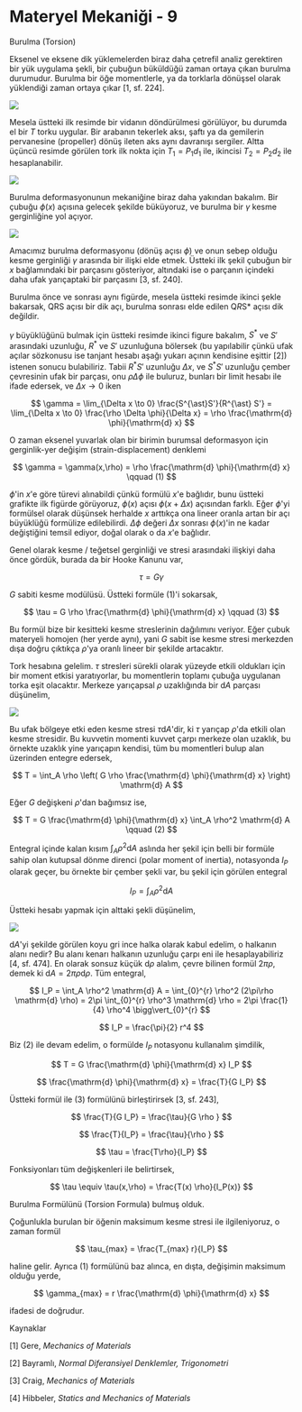 # Materyel Mekaniği - 9

Burulma (Torsion)

Eksenel ve eksene dik yüklemelerden biraz daha çetrefil analiz gerektiren bir
yük uygulama şekli, bir çubuğun büküldüğü zaman ortaya çıkan burulma durumudur.
Burulma bir öğe momentlerle, ya da torklarla dönüşsel olarak yüklendiği zaman
ortaya çıkar [1, sf. 224].

![](phy_020_strs_06_01.jpg)

Mesela üstteki ilk resimde bir vidanın döndürülmesi görülüyor, bu durumda el bir
$T$ torku uygular. Bir arabanın tekerlek aksı, şaftı ya da gemilerin pervanesine
(propeller) dönüş ileten aks aynı davranışı sergiler.  Altta üçüncü resimde
görülen tork ilk nokta için $T_1 = P_1 d_1$ ile, ikincisi $T_2 = P_2 d_2$ ile
hesaplanabilir.

![](phy_020_strs_06_02.jpg)

Burulma deformasyonunun mekaniğine biraz daha yakından bakalım. Bir çubuğu
$\phi(x)$ açısına gelecek şekilde büküyoruz, ve burulma bir $\gamma$ kesme
gerginliğine yol açıyor.

![](phy_020_strs_06_03.jpg)

Amacımız burulma deformasyonu (dönüş açısı $\phi$) ve onun sebep olduğu kesme
gerginliği $\gamma$ arasında bir ilişki elde etmek. Üstteki ilk şekil çubuğun
bir $x$ bağlamındaki bir parçasını gösteriyor, altındaki ise o parçanın içindeki
daha ufak yarıçaptaki bir parçasını [3, sf. 240].

Burulma önce ve sonrası aynı figürde, mesela üstteki resimde ikinci şekle
bakarsak, QRS açısı bir dik açı, burulma sonrası elde edilen Q*R*S* açısı
dik değildir.

$\gamma$ büyüklüğünü bulmak için üstteki resimde ikinci figure bakalım, $S^{\ast}$ ve
$S'$ arasındaki uzunluğu, $R^{\ast}$ ve $S'$ uzunluğuna bölersek (bu yapılabilir
çünkü ufak açılar sözkonusu ise tanjant hesabı aşağı yukarı açının kendisine
eşittir [2]) istenen sonucu bulabiliriz. Tabii $R^{\ast}S'$ uzunluğu $\Delta x$,
ve $S^{\ast}S'$ uzunluğu çember çevresinin ufak bir parçası, onu  $\rho \Delta \phi$
ile buluruz, bunları bir limit hesabı ile ifade edersek, ve $\Delta x \to 0$
iken

$$
\gamma = \lim_{\Delta x \to 0} \frac{S^{\ast}S'}{R^{\ast} S'} =
\lim_{\Delta x \to 0} \frac{\rho \Delta \phi}{\Delta x} =
\rho \frac{\mathrm{d} \phi}{\mathrm{d} x}
$$

O zaman eksenel yuvarlak olan bir birimin burumsal deformasyon için
gerginlik-yer değişim (strain-displacement) denklemi

$$
\gamma = \gamma(x,\rho) = \rho \frac{\mathrm{d} \phi}{\mathrm{d} x}
\qquad (1)
$$

$\phi$'in $x$'e göre türevi alınabildi çünkü formülü $x$'e bağlıdır, bunu
üstteki grafikte ilk figürde görüyoruz, $\phi(x)$ açısı $\phi(x+\Delta x)$
açısından farklı. Eğer $\phi$'yi formülsel olarak düşünsek herhalde $x$ arttıkça
ona lineer oranla artan bir açı büyüklüğü formülize edilebilirdi. $\Delta \phi$
değeri $\Delta x$ sonrası $\phi(x)$'in ne kadar değiştiğini temsil ediyor,
doğal olarak o da $x$'e bağlıdır.

Genel olarak kesme / teğetsel gerginliği ve stresi arasındaki ilişkiyi daha önce
gördük, burada da bir Hooke Kanunu var,

$$
\tau = G \gamma
$$

$G$ sabiti kesme modülüsü. Üstteki formüle (1)'i sokarsak,

$$
\tau = G \rho \frac{\mathrm{d} \phi}{\mathrm{d} x}
\qquad (3)
$$

Bu formül bize bir kesitteki kesme streslerinin dağılımını veriyor. Eğer
çubuk materyeli homojen (her yerde aynı), yani $G$ sabit ise kesme stresi
merkezden dışa doğru çıktıkça $\rho$'ya oranlı lineer bir şekilde artacaktır.

Tork hesabına gelelim. $\tau$ stresleri sürekli olarak yüzeyde etkili oldukları
için bir moment etkisi yaratıyorlar, bu momentlerin toplamı çubuğa uygulanan
torka eşit olacaktır. Merkeze yarıçapsal $\rho$ uzaklığında bir $\mathrm{d} A$ parçası
düşünelim,

![](phy_020_strs_06_04.jpg)

Bu ufak bölgeye etki eden kesme stresi $\tau \mathrm{d} A$'dir, ki $\tau$ yarıçap
$\rho$'da etkili olan kesme stresidir. Bu kuvvetin momenti kuvvet çarpı
merkeze olan uzaklık, bu örnekte uzaklık yine yarıçapın kendisi, tüm bu
momentleri bulup alan üzerinden entegre edersek,

$$
T = \int_A \rho \left( G \rho \frac{\mathrm{d} \phi}{\mathrm{d} x} \right) \mathrm{d} A
$$

Eğer $G$ değişkeni $\rho$'dan bağımsız ise, 

$$
T = G \frac{\mathrm{d} \phi}{\mathrm{d} x} \int_A \rho^2 \mathrm{d} A
\qquad (2)
$$

Entegral içinde kalan kısım $\int_A \rho^2 \mathrm{d} A$ aslında her şekil için belli
bir formüle sahip olan kutupsal dönme direnci (polar moment of inertia),
notasyonda $I_P$ olarak geçer, bu örnekte bir çember şekli var, bu şekil için
görülen entegral

$$
I_P = \int_A \rho^2 \mathrm{d} A
$$

Üstteki hesabı yapmak için alttaki şekli düşünelim, 

![](phy_020_strs_06_05.jpg)

$\mathrm{d} A$'yi şekilde görülen koyu gri ince halka olarak kabul edelim, o halkanın
alanı nedir? Bu alanı kenarı halkanın uzunluğu çarpı eni ile hesaplayabiliriz
[4, sf. 474]. En olarak sonsuz küçük $\mathrm{d} \rho$ alalım, çevre bilinen formül
$2\pi\rho$, demek ki $\mathrm{d} A = 2\pi\rho \mathrm{d} \rho$. Tüm entegral,

$$
I_P = \int_A \rho^2 \mathrm{d} A =
\int_{0}^{r} \rho^2 (2\pi\rho \mathrm{d} \rho) =
2\pi \int_{0}^{r} \rho^3 \mathrm{d} \rho =
2\pi \frac{1}{4} \rho^4 \bigg\vert_{0}^{r}
$$

$$
I_P = \frac{\pi}{2} r^4
$$

Biz (2) ile devam edelim, o formülde $I_P$ notasyonu kullanalım şimdilik,

$$
T = G \frac{\mathrm{d} \phi}{\mathrm{d} x} I_P
$$

$$
\frac{\mathrm{d} \phi}{\mathrm{d} x} = \frac{T}{G I_P}
$$

Üstteki formül ile (3) formülünü birleştirirsek [3, sf. 243],

$$
\frac{T}{G I_P} = \frac{\tau}{G \rho }
$$

$$
\frac{T}{I_P} = \frac{\tau}{\rho }
$$

$$
\tau = \frac{T\rho}{I_P} 
$$

Fonksiyonları tüm değişkenleri ile belirtirsek,

$$
\tau \equiv \tau(x,\rho) = \frac{T(x) \rho}{I_P(x)} 
$$


Burulma Formülünü (Torsion Formula) bulmuş olduk.

Çoğunlukla burulan bir öğenin maksimum kesme stresi ile ilgileniyoruz, o
zaman formül

$$
\tau_{max} = \frac{T_{max} r}{I_P} 
$$

haline gelir. Ayrıca (1) formülünü baz alınca, en dışta, değişimin maksimum
olduğu yerde,

$$
\gamma_{max} = r \frac{\mathrm{d} \phi}{\mathrm{d} x}
$$

ifadesi de doğrudur. 

Kaynaklar

[1] Gere, *Mechanics of Materials*

[2] Bayramlı, *Normal Diferansiyel Denklemler, Trigonometri*

[3] Craig, *Mechanics of Materials*

[4] Hibbeler, *Statics and Mechanics of Materials*




